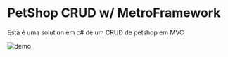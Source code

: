 # PetShop CRUD w/ MetroFramework
Esta é uma solution em c# de um CRUD de petshop em MVC


![demo](https://i.imgur.com/ItGeRuy.png)
